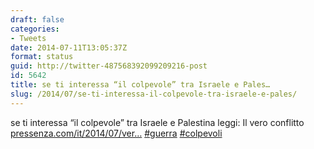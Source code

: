 ```yaml
---
draft: false
categories:
- Tweets
date: 2014-07-11T13:05:37Z
format: status
guid: http://twitter-487568392099209216-post
id: 5642
title: se ti interessa “il colpevole” tra Israele e Pales…
slug: /2014/07/se-ti-interessa-il-colpevole-tra-israele-e-pales/
---
```


se ti interessa “il colpevole” tra Israele e Palestina leggi: Il vero conflitto [pressenza.com/it/2014/07/ver…](http://www.pressenza.com/it/2014/07/vero-conflitto/) [#guerra](http://twitter.com/search?q=%23guerra) [#colpevoli](http://twitter.com/search?q=%23colpevoli)